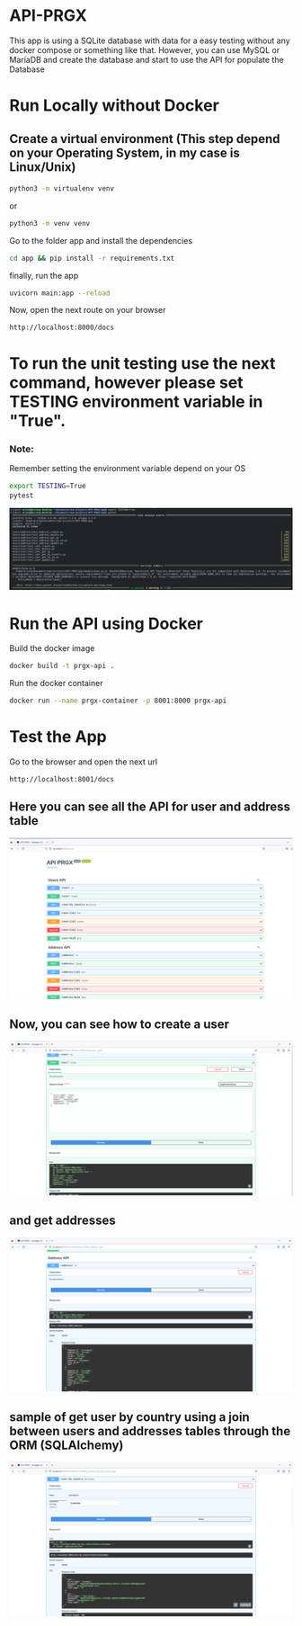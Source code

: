 # API-PRGX
This app is using a SQLite database with data for a easy testing without any docker compose or something like that. However, you can use MySQL or MariaDB and create the database and start to use the API for populate the Database
# Run Locally without Docker
## Create a virtual environment (This step depend on your Operating System, in my case is Linux/Unix) 
```bash
python3 -m virtualenv venv
```
or
```bash
python3 -m venv venv
```
Go to the folder app and install the dependencies
```bash
cd app && pip install -r requirements.txt
```
finally, run the app
```bash
uvicorn main:app --reload
```
Now, open the next route on your browser
```
http://localhost:8000/docs
```
# To run the unit testing use the next command, however please set TESTING environment variable in "True".
### Note:
Remember setting the environment variable depend on your OS
```bash
export TESTING=True
pytest
```
![pytest](./docs/pytest.png)
# Run the API using Docker
Build the docker image
```bash
docker build -t prgx-api .
```
Run the docker container
```bash
docker run --name prgx-container -p 8001:8000 prgx-api
```
# Test the App
Go to the browser and open the next url
```
http://localhost:8001/docs
```
## Here you can see all the API for user and address table
![swagger](./docs/swagger.png)
## Now, you can see how to create a user 
![create](./docs/create_user.png)

## and get addresses

![get](./docs/get_addresses.png)

## sample of get user by country using a join between users and addresses tables through the ORM (SQLAlchemy)
![get](./docs/get_users.png)
